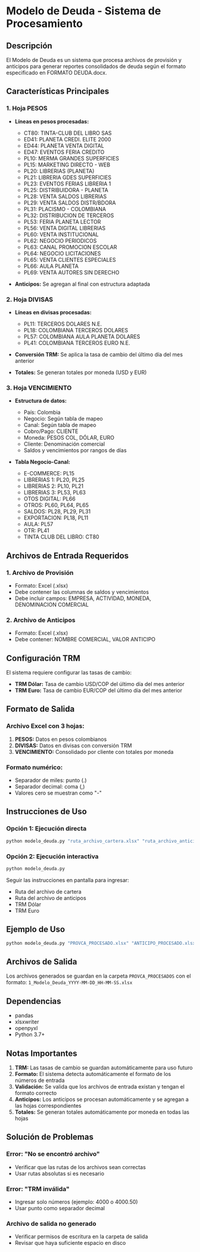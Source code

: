 # Modelo de Deuda - Sistema de Procesamiento

## Descripción
El Modelo de Deuda es un sistema que procesa archivos de provisión y anticipos para generar reportes consolidados de deuda según el formato especificado en FORMATO DEUDA.docx.

## Características Principales

### 1. Hoja PESOS
- **Líneas en pesos procesadas:**
  - CT80: TINTA-CLUB DEL LIBRO SAS
  - ED41: PLANETA CREDI. ELITE 2000
  - ED44: PLANETA VENTA DIGITAL
  - ED47: EVENTOS FERIA CREDITO
  - PL10: MERMA GRANDES SUPERFICIES
  - PL15: MARKETING DIRECTO - WEB
  - PL20: LIBRERIAS (PLANETA)
  - PL21: LIBRERIA GDES SUPERFICIES
  - PL23: EVENTOS FERIAS LIBRERIA 1
  - PL25: DISTRIBUIDORA - PLANETA
  - PL28: VENTA SALDOS LIBRERIAS
  - PL29: VENTA SALDOS DISTR/BDORA
  - PL31: PLACISMO - COLOMBIANA
  - PL32: DISTRIBUCION DE TERCEROS
  - PL53: FERIA PLANETA LECTOR
  - PL56: VENTA DIGITAL LIBRERIAS
  - PL60: VENTA INSTITUCIONAL
  - PL62: NEGOCIO PERIODICOS
  - PL63: CANAL PROMOCION ESCOLAR
  - PL64: NEGOCIO LICITACIONES
  - PL65: VENTA CLIENTES ESPECIALES
  - PL66: AULA PLANETA
  - PL69: VENTA AUTORES SIN DERECHO

- **Anticipos:** Se agregan al final con estructura adaptada

### 2. Hoja DIVISAS
- **Líneas en divisas procesadas:**
  - PL11: TERCEROS DOLARES N.E.
  - PL18: COLOMBIANA TERCEROS DOLARES
  - PL57: COLOMBIANA AULA PLANETA DOLARES
  - PL41: COLOMBIANA TERCEROS EURO N.E.

- **Conversión TRM:** Se aplica la tasa de cambio del último día del mes anterior
- **Totales:** Se generan totales por moneda (USD y EUR)

### 3. Hoja VENCIMIENTO
- **Estructura de datos:**
  - País: Colombia
  - Negocio: Según tabla de mapeo
  - Canal: Según tabla de mapeo
  - Cobro/Pago: CLIENTE
  - Moneda: PESOS COL, DÓLAR, EURO
  - Cliente: Denominación comercial
  - Saldos y vencimientos por rangos de días

- **Tabla Negocio-Canal:**
  - E-COMMERCE: PL15
  - LIBRERIAS 1: PL20, PL25
  - LIBRERIAS 2: PL10, PL21
  - LIBRERIAS 3: PL53, PL63
  - OTOS DIGITAL: PL66
  - OTROS: PL60, PL64, PL65
  - SALDOS: PL28, PL29, PL31
  - EXPORTACION: PL18, PL11
  - AULA: PL57
  - OTR: PL41
  - TINTA CLUB DEL LIBRO: CT80

## Archivos de Entrada Requeridos

### 1. Archivo de Provisión
- Formato: Excel (.xlsx)
- Debe contener las columnas de saldos y vencimientos
- Debe incluir campos: EMPRESA, ACTIVIDAD, MONEDA, DENOMINACION COMERCIAL

### 2. Archivo de Anticipos
- Formato: Excel (.xlsx)
- Debe contener: NOMBRE COMERCIAL, VALOR ANTICIPO

## Configuración TRM

El sistema requiere configurar las tasas de cambio:
- **TRM Dólar:** Tasa de cambio USD/COP del último día del mes anterior
- **TRM Euro:** Tasa de cambio EUR/COP del último día del mes anterior

## Formato de Salida

### Archivo Excel con 3 hojas:
1. **PESOS:** Datos en pesos colombianos
2. **DIVISAS:** Datos en divisas con conversión TRM
3. **VENCIMIENTO:** Consolidado por cliente con totales por moneda

### Formato numérico:
- Separador de miles: punto (.)
- Separador decimal: coma (,)
- Valores cero se muestran como "-"

## Instrucciones de Uso

### Opción 1: Ejecución directa
```bash
python modelo_deuda.py "ruta_archivo_cartera.xlsx" "ruta_archivo_anticipos.xlsx" TRM_DOLAR TRM_EURO
```

### Opción 2: Ejecución interactiva
```bash
python modelo_deuda.py
```
Seguir las instrucciones en pantalla para ingresar:
- Ruta del archivo de cartera
- Ruta del archivo de anticipos
- TRM Dólar
- TRM Euro

## Ejemplo de Uso

```bash
python modelo_deuda.py "PROVCA_PROCESADO.xlsx" "ANTICIPO_PROCESADO.xlsx" 4000 4300
```

## Archivos de Salida

Los archivos generados se guardan en la carpeta `PROVCA_PROCESADOS` con el formato:
`1_Modelo_Deuda_YYYY-MM-DD_HH-MM-SS.xlsx`

## Dependencias

- pandas
- xlsxwriter
- openpyxl
- Python 3.7+

## Notas Importantes

1. **TRM:** Las tasas de cambio se guardan automáticamente para uso futuro
2. **Formato:** El sistema detecta automáticamente el formato de los números de entrada
3. **Validación:** Se valida que los archivos de entrada existan y tengan el formato correcto
4. **Anticipos:** Los anticipos se procesan automáticamente y se agregan a las hojas correspondientes
5. **Totales:** Se generan totales automáticamente por moneda en todas las hojas

## Solución de Problemas

### Error: "No se encontró archivo"
- Verificar que las rutas de los archivos sean correctas
- Usar rutas absolutas si es necesario

### Error: "TRM inválida"
- Ingresar solo números (ejemplo: 4000 o 4000.50)
- Usar punto como separador decimal

### Archivo de salida no generado
- Verificar permisos de escritura en la carpeta de salida
- Revisar que haya suficiente espacio en disco
